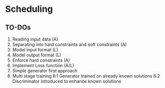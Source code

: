 # Scheduling

## TO-DOs
1. Reading input data (A)
2. Separating into hard constraints and soft constraints (A)
3. Model input format (L)
4. Model output format (L)
5. Enforce hard constraints (A)
6. Implement Loss function (A/L)
7. Simple generator first approach
8. Multi stage training
    8.1 Generator trained on already known solutions
    8.2 Discriminator introduced to enhance known solutions